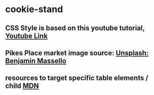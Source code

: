 # cookie-stand

## CSS Style is based on this youtube tutorial, [Youtube Link](https://www.youtube.com/watch?v=FazgJVnrVuI&t=2962s)

## Pikes Place market image source: [Unsplash: Benjamin Massello](https://unsplash.com/photos/E7cnqNDSToA)

## resources to target specific table elements / child [MDN](https://developer.mozilla.org/en-US/docs/Web/CSS/:not)